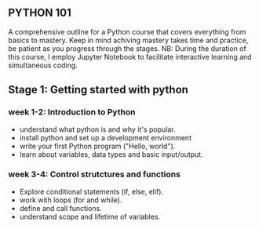 ## PYTHON 101
A comprehensive outline for a Python course that covers everything from basics to mastery. Keep in mind
achiving mastery takes time and practice, be patient as you progress through the stages.
NB: During the duration of this course, I employ Jupyter Notebook to facilitate interactive learning and simultaneous coding.

## Stage 1: Getting started with python

### week 1-2: Introduction to Python
- understand what python is and why it's popular.
- install python and set up a development environment
- write your first Python program ("Hello, world").
- learn about variables, data types and basic input/output.


### week 3-4: Control strutctures and functions
- Explore conditional statements (if, else, elif).
- work with loops (for and while).
- define and call functions.
- understand scope and lifetime of variables.
